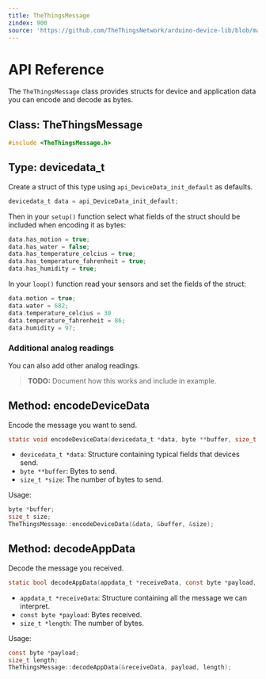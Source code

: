 ```yaml
---
title: TheThingsMessage
zindex: 900
source: 'https://github.com/TheThingsNetwork/arduino-device-lib/blob/master/docs/TheThingsMessage.md'
---
```


# API Reference
The `TheThingsMessage` class provides structs for device and application data you can encode and decode as bytes.

## Class: TheThingsMessage

```c
#include <TheThingsMessage.h>
```

## Type: devicedata_t

Create a struct of this type using `api_DeviceData_init_default` as defaults.

```c
devicedata_t data = api_DeviceData_init_default;
```

Then in your `setup()` function select what fields of the struct should be included when encoding it as bytes:

```c
data.has_motion = true;
data.has_water = false;
data.has_temperature_celcius = true;
data.has_temperature_fahrenheit = true;
data.has_humidity = true;
```

In your `loop()` function read your sensors and set the fields of the struct:

```c
data.motion = true;
data.water = 682;
data.temperature_celcius = 30
data.temperature_fahrenheit = 86;
data.humidity = 97;
```

### Additional analog readings

You can also add other analog readings.

> **TODO:** Document how this works and include in example.

## Method: encodeDeviceData
Encode the message you want to send.

```c
static void encodeDeviceData(devicedata_t *data, byte **buffer, size_t *size);
```

- `devicedata_t *data`: Structure containing typical fields that devices send.
- `byte **buffer`: Bytes to send.
- `size_t *size`: The number of bytes to send.

Usage:

```c
byte *buffer;
size_t size;
TheThingsMessage::encodeDeviceData(&data, &buffer, &size);
```

## Method: decodeAppData
Decode the message you received.

```c
static bool decodeAppData(appdata_t *receiveData, const byte *payload, size_t length);
```

- `appdata_t *receiveData`: Structure containing all the message we can interpret.
- `const byte *payload`: Bytes received.
- `size_t *length`: The number of bytes.

Usage:

```c
const byte *payload;
size_t length;
TheThingsMessage::decodeAppData(&receiveData, payload, length);
```
